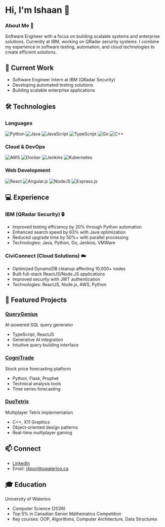 # Hi, I'm Ishaan 👋

### About Me 🎯
Software Engineer with a focus on building scalable systems and enterprise solutions. Currently at IBM, working on QRadar security systems. I combine my experience in software testing, automation, and cloud technologies to create efficient solutions.

## 🔨 Current Work
- Software Engineer Intern at IBM (QRadar Security)
- Developing automated testing solutions
- Building scalable enterprise applications

## 🛠️ Technologies

### Languages
![Python](https://img.shields.io/badge/python-3670A0?style=for-the-badge&logo=python&logoColor=ffdd54)
![Java](https://img.shields.io/badge/java-%23ED8B00.svg?style=for-the-badge&logo=openjdk&logoColor=white)
![JavaScript](https://img.shields.io/badge/javascript-%23323330.svg?style=for-the-badge&logo=javascript&logoColor=%23F7DF1E)
![TypeScript](https://img.shields.io/badge/typescript-%23007ACC.svg?style=for-the-badge&logo=typescript&logoColor=white)
![Go](https://img.shields.io/badge/go-%2300ADD8.svg?style=for-the-badge&logo=go&logoColor=white)
![C++](https://img.shields.io/badge/c++-%2300599C.svg?style=for-the-badge&logo=c%2B%2B&logoColor=white)

### Cloud & DevOps
![AWS](https://img.shields.io/badge/AWS-%23FF9900.svg?style=for-the-badge&logo=amazon-aws&logoColor=white)
![Docker](https://img.shields.io/badge/docker-%230db7ed.svg?style=for-the-badge&logo=docker&logoColor=white)
![Jenkins](https://img.shields.io/badge/jenkins-%232C5263.svg?style=for-the-badge&logo=jenkins&logoColor=white)
![Kubernetes](https://img.shields.io/badge/kubernetes-%23326ce5.svg?style=for-the-badge&logo=kubernetes&logoColor=white)

### Web Development
![React](https://img.shields.io/badge/react-%2320232a.svg?style=for-the-badge&logo=react&logoColor=%2361DAFB)
![Angular.js](https://img.shields.io/badge/angular.js-%23E23237.svg?style=for-the-badge&logo=angularjs&logoColor=white)
![NodeJS](https://img.shields.io/badge/node.js-6DA55F?style=for-the-badge&logo=node.js&logoColor=white)
![Express.js](https://img.shields.io/badge/express.js-%23404d59.svg?style=for-the-badge&logo=express&logoColor=%2361DAFB)

## 💻 Experience

### IBM (QRadar Security) 🔒
- Improved testing efficiency by 20% through Python automation
- Enhanced search speed by 63% with Java optimization
- Reduced upgrade time by 50%+ with parallel processing
- Technologies: Java, Python, Go, Jenkins, VMWare

### CiviConnect (Cloud Solutions) ☁️
- Optimized DynamoDB cleanup affecting 10,000+ nodes
- Built full-stack ReactJS/Node.JS applications
- Improved security with JWT authentication
- Technologies: ReactJS, Node.js, AWS, Python

## 🚀 Featured Projects

### [QueryGenius](https://github.com/IshaanPuri/QueryGenius)
AI-powered SQL query generator
- TypeScript, ReactJS
- Generative AI integration
- Intuitive query building interface

### [CogniTrade](https://github.com/IshaanPuri/CogniTrade)
Stock price forecasting platform
- Python, Flask, Prophet
- Technical analysis tools
- Time series forecasting

### [DuoTetris](https://github.com/IshaanPuri/DuoTetris)
Multiplayer Tetris implementation
- C++, X11 Graphics
- Object-oriented design patterns
- Real-time multiplayer gaming

## 📫 Connect
- [LinkedIn](https://linkedin.com/in/IshaanPuri)
- Email: i4puri@uwaterloo.ca

## 🎓 Education
University of Waterloo
- Computer Science (2026)
- Top 5% in Canadian Senior Mathematics Competition
- Key courses: OOP, Algorithms, Computer Architecture, Data Structures
